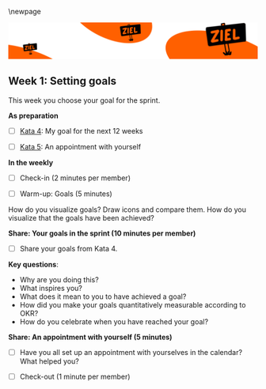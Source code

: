 \newpage

![](sketchnotes/bumper2.png)

## Week 1: Setting goals

This week you choose your goal for the sprint. 

**As preparation**

- [ ] [Kata 4](0500_Kata_04.md): My goal for the next 12 weeks

- [ ] [Kata 5](0500_Kata_05.md): An appointment with yourself

**In the weekly**

- [ ] Check-in (2 minutes per member)

- [ ] Warm-up: Goals (5 minutes) 

How do you visualize goals? Draw icons and compare them. How do you visualize that the goals have been achieved?

**Share: Your goals in the sprint (10 minutes per member)**

- [ ] Share your goals from Kata 4.

**Key questions**:

- Why are you doing this?
- What inspires you?
- What does it mean to you to have achieved a goal?
- How did you make your goals quantitatively measurable according to OKR?
- How do you celebrate when you have reached your goal?


**Share: An appointment with yourself (5 minutes)**

- [ ] Have you all set up an appointment with yourselves in the calendar? What helped you?

- [ ] Check-out (1 minute per member)

